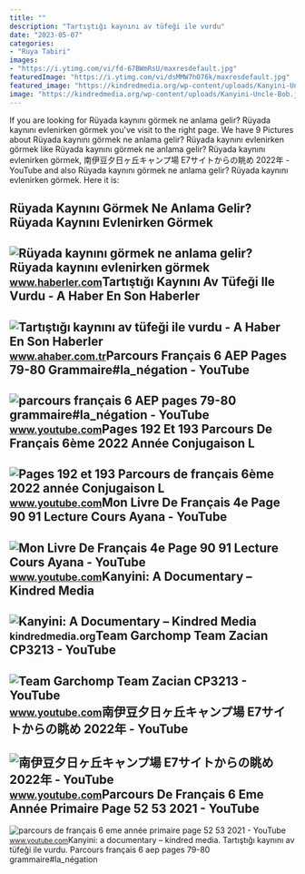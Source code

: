```yaml
---
title: ""
description: "Tartıştığı kaynını av tüfeği ile vurdu"
date: "2023-05-07"
categories:
- "Ruya Tabiri"
images:
- "https://i.ytimg.com/vi/fd-67BWmRsU/maxresdefault.jpg"
featuredImage: "https://i.ytimg.com/vi/dsMMW7hO76k/maxresdefault.jpg"
featured_image: "https://kindredmedia.org/wp-content/uploads/Kanyini-Uncle-Bob.jpg"
image: "https://kindredmedia.org/wp-content/uploads/Kanyini-Uncle-Bob.jpg"
---
```


If you are looking for Rüyada kaynını görmek ne anlama gelir? Rüyada kaynını evlenirken görmek you've visit to the right page. We have 9 Pictures about Rüyada kaynını görmek ne anlama gelir? Rüyada kaynını evlenirken görmek like Rüyada kaynını görmek ne anlama gelir? Rüyada kaynını evlenirken görmek, 南伊豆夕日ヶ丘キャンプ場 E7サイトからの眺め 2022年 - YouTube and also Rüyada kaynını görmek ne anlama gelir? Rüyada kaynını evlenirken görmek. Here it is:

Rüyada Kaynını Görmek Ne Anlama Gelir? Rüyada Kaynını Evlenirken Görmek
-----------------------------------------------------------------------

 ![Rüyada kaynını görmek ne anlama gelir? Rüyada kaynını evlenirken görmek](https://i.hbrcdn.com/haber/2023/01/20/ruyada-kaynini-gormek-ne-anlama-gelir-ruyada-15571598_517_amp.jpg) <small>www.haberler.com</small>Tartıştığı Kaynını Av Tüfeği Ile Vurdu - A Haber En Son Haberler
----------------------------------------------------------------

 ![Tartıştığı kaynını av tüfeği ile vurdu - A Haber En Son Haberler](https://iaahbr.tmgrup.com.tr/98dd6c/806/378/0/122/488/351?u=https://iahbr.tmgrup.com.tr/2021/09/29/tartistigi-kaynini-av-tufegi-ile-vurdu-1632869103209.jpg) <small>www.ahaber.com.tr</small>Parcours Français 6 AEP Pages 79-80 Grammaire#la\_négation - YouTube
--------------------------------------------------------------------

 ![parcours français 6 AEP pages 79-80 grammaire#la_négation - YouTube](https://i.ytimg.com/vi/i2EspL81Imo/maxresdefault.jpg) <small>www.youtube.com</small>Pages 192 Et 193 Parcours De Français 6ème 2022 Année Conjugaison L
-------------------------------------------------------------------

 ![Pages 192 et 193 Parcours de français 6ème 2022 année Conjugaison L](https://i.ytimg.com/vi/la97VJ8H-TE/maxresdefault.jpg) <small>www.youtube.com</small>Mon Livre De Français 4e Page 90 91 Lecture Cours Ayana - YouTube
-----------------------------------------------------------------

 ![Mon Livre De Français 4e Page 90 91 Lecture Cours Ayana - YouTube](https://i.ytimg.com/vi/dsMMW7hO76k/maxresdefault.jpg) <small>www.youtube.com</small>Kanyini: A Documentary – Kindred Media
--------------------------------------

 ![Kanyini: A Documentary – Kindred Media](https://kindredmedia.org/wp-content/uploads/Kanyini-Uncle-Bob.jpg) <small>kindredmedia.org</small>Team Garchomp Team Zacian CP3213 - YouTube
------------------------------------------

 ![Team Garchomp Team Zacian CP3213 - YouTube](https://i.ytimg.com/vi/HYLCwcE-Dgc/maxres2.jpg?sqp=-oaymwEoCIAKENAF8quKqQMcGADwAQH4AYwCgALgA4oCDAgAEAEYRSBHKGUwDw==&rs=AOn4CLC_ulBvmvqa2cf2uT56Qfk3FCYaDA) <small>www.youtube.com</small>南伊豆夕日ヶ丘キャンプ場 E7サイトからの眺め 2022年 - YouTube
---------------------------------------

 ![南伊豆夕日ヶ丘キャンプ場 E7サイトからの眺め 2022年 - YouTube](https://i.ytimg.com/vi/fCK2x4PEN38/maxresdefault.jpg?sqp=-oaymwEmCIAKENAF8quKqQMa8AEB-AH-CYAC0AWKAgwIABABGFMgXChlMA8=&rs=AOn4CLC396z-9U6MhIawB-cmI8w3sFEZVQ) <small>www.youtube.com</small>Parcours De Français 6 Eme Année Primaire Page 52 53 2021 - YouTube
-------------------------------------------------------------------

 ![parcours de français 6 eme année primaire page 52 53 2021 - YouTube](https://i.ytimg.com/vi/fd-67BWmRsU/maxresdefault.jpg) <small>www.youtube.com</small>Kanyini: a documentary – kindred media. Tartıştığı kaynını av tüfeği ile vurdu. Parcours français 6 aep pages 79-80 grammaire#la\_négation
